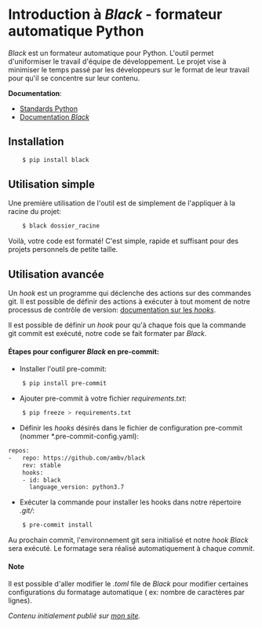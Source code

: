 # Introduction à *Black* - formateur automatique Python

*Black* est un formateur automatique pour Python. L'outil permet d'uniformiser le travail d'équipe de développement.
Le projet vise à minimiser le temps passé par les développeurs sur le format de leur travail pour qu'il se concentre sur leur contenu.

**Documentation**:
- [Standards Python](https://www.python.org/dev/peps/)
- [Documentation *Black*](https://black.readthedocs.io/en/stable/)

## Installation

```bash
    $ pip install black
```

## Utilisation simple

Une première utilisation de l'outil est de simplement de l'appliquer à la racine du projet:

```bash
    $ black dossier_racine
```

Voilà, votre code est formaté! C'est simple, rapide et suffisant pour des projets personnels de petite taille. 

## Utilisation avancée

Un *hook* est un programme qui déclenche des actions sur des commandes git. 
Il est possible de définir des actions à exécuter à tout moment de notre processus de contrôle de version: [documentation sur les *hooks*](https://git-scm.com/docs/githooks).

Il est possible de définir un *hook* pour qu'à chaque fois que la commande git commit est exécuté,
notre code se fait formater par *Black*.

#### Étapes pour configurer *Black* en pre-commit: 

-  Installer l'outil pre-commit:
```bash
    $ pip install pre-commit
```
-  Ajouter pre-commit à votre fichier *requirements.txt*:
```bash
    $ pip freeze > requirements.txt
```
- Définir les *hooks* désirés dans le fichier de configuration pre-commit (nommer *.pre-commit-config.yaml):
```bash
repos:
-   repo: https://github.com/ambv/black
    rev: stable
    hooks:
    - id: black
      language_version: python3.7
```
- Exécuter la commande pour installer les hooks dans notre répertoire *.git/*:
```bash
    $ pre-commit install
```

Au prochain commit, l'environnement git sera initialisé et notre *hook Black* sera exécuté. 
Le formatage sera réalisé automatiquement à chaque *commit*.

#### Note

Il est possible d'aller modifier le *.toml* file de *Black* pour modifier certaines configurations du formatage automatique (
ex: nombre de caractères par lignes).

*Contenu initialement publié sur [mon site](zacharydeziel.com).*

